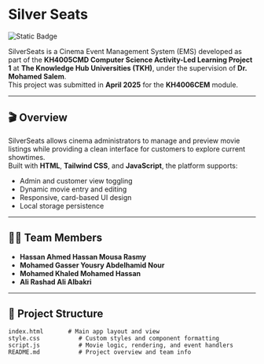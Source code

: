 # Silver Seats  
![Static Badge](https://img.shields.io/badge/Integrative%20Project%20-%20KH4006CEM-blue)

SilverSeats is a Cinema Event Management System (EMS) developed as part of the **KH4005CMD Computer Science Activity-Led Learning Project 1** at **The Knowledge Hub Universities (TKH)**, under the supervision of **Dr. Mohamed Salem**.  
This project was submitted in **April 2025** for the **KH4006CEM** module.

---

## 🎬 Overview

SilverSeats allows cinema administrators to manage and preview movie listings while providing a clean interface for customers to explore current showtimes.  
Built with **HTML**, **Tailwind CSS**, and **JavaScript**, the platform supports:
- Admin and customer view toggling
- Dynamic movie entry and editing
- Responsive, card-based UI design
- Local storage persistence

---

## 👨‍💻 Team Members

- **Hassan Ahmed Hassan Mousa Rasmy**  
- **Mohamed Gasser Yousry Abdelhamid Nour**  
- **Mohamed Khaled Mohamed Hassan**  
- **Ali Rashad Ali Albakri**

---

## 📂 Project Structure

```
index.html       # Main app layout and view
style.css           # Custom styles and component formatting
script.js           # Movie logic, rendering, and event handlers
README.md           # Project overview and team info
```